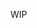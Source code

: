 WIP

<!---
Orionaut/Orionaut is a ✨ special ✨ repository because its `README.md` (this file) appears on your GitHub profile.
You can click the Preview link to take a look at your changes.
--->
